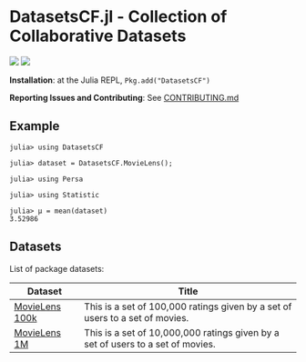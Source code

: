 # DatasetsCF.jl - Collection of Collaborative Datasets

[![][ci-img]][ci-url]
[![][codecov-img]][codecov-url]

**Installation**: at the Julia REPL, `Pkg.add("DatasetsCF")`

**Reporting Issues and Contributing**: See [CONTRIBUTING.md](CONTRIBUTING.md)

## Example

```
julia> using DatasetsCF

julia> dataset = DatasetsCF.MovieLens();

julia> using Persa

julia> using Statistic

julia> μ = mean(dataset)
3.52986
```

## Datasets

List of package datasets:

Dataset      | Title
-------------|------------------------------------------------------------------------
[MovieLens 100k](https://grouplens.org/datasets/movielens/100k/)  | This is a set of 100,000 ratings given by a set of users to a set of movies.
[MovieLens 1M](https://grouplens.org/datasets/movielens/1m/)    | This is a set of 10,000,000 ratings given by a set of users to a set of movies.


[ci-img]: https://img.shields.io/github/checks-status/JuliaRecsys/DatasetsCF.jl/master?style=flat-square
[ci-url]: https://github.com/JuliaRecsys/DatasetsCF.jl/actions

[codecov-img]: https://img.shields.io/codecov/c/github/JuliaRecsys/DatasetsCF.jl?style=flat-square
[codecov-url]: https://codecov.io/gh/JuliaRecsys/DatasetsCF.jl
